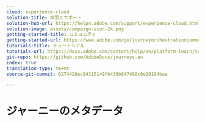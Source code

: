 ```yaml
---
cloud: experience-cloud
solution-title: 学習とサポート
solution-hub-url: https://helpx.adobe.com/support/experience-cloud.html
solution-image: assets/campaign-icon-24.png
getting-started-title: コミュニティ
getting-started-url: https://www.adobe.com/go/journeyorchestrationcommunity
tutorials-title: チュートリアル
tutorials-url: https://docs.adobe.com/content/help/en/platform-learn/tutorials/journey-orchestration/introduction.html
git-repo: https://github.com/AdobeDocs/journeys.en
index: true
translation-type: tm+mt
source-git-commit: 6274426ec04315149fb430b847498c0e20164bae

---
```



# ジャーニーのメタデータ
